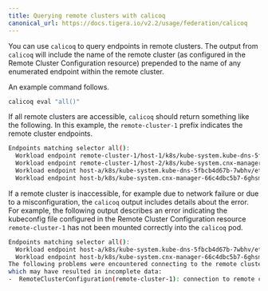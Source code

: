```yaml
---
title: Querying remote clusters with calicoq
canonical_url: https://docs.tigera.io/v2.2/usage/federation/calicoq
---
```


You can use `calicoq` to query endpoints in remote clusters. The output from `calicoq` will
include the name of the remote cluster (as configured in the Remote Cluster Configuration resource)
prepended to the name of any enumerated endpoint within the remote cluster.

An example command follows.

```bash
calicoq eval "all()"
```

If all remote clusters are accessible, `calicoq` should return something like the following.
In this example, the `remote-cluster-1` prefix indicates the remote cluster endpoints.

```bash
Endpoints matching selector all():
  Workload endpoint remote-cluster-1/host-1/k8s/kube-system.kube-dns-5fbcb4d67b-h6686/eth0
  Workload endpoint remote-cluster-1/host-2/k8s/kube-system.cnx-manager-66c4dbc5b7-6d9xv/eth0
  Workload endpoint host-a/k8s/kube-system.kube-dns-5fbcb4d67b-7wbhv/eth0
  Workload endpoint host-b/k8s/kube-system.cnx-manager-66c4dbc5b7-6ghsm/eth0
```

If a remote cluster is inaccessible, for example due to network failure or due to a misconfiguration,
the `calicoq` output includes details about the error. For example, the following output describes
an error indicating the kubeconfig file configured in the Remote Cluster Configuration resource
`remote-cluster-1` has not been mounted correctly into the `calicoq` pod.

```bash
Endpoints matching selector all():
  Workload endpoint host-a/k8s/kube-system.kube-dns-5fbcb4d67b-7wbhv/eth0
  Workload endpoint host-b/k8s/kube-system.cnx-manager-66c4dbc5b7-6ghsm/eth0
The following problems were encountered connecting to the remote clusters
which may have resulted in incomplete data:
-  RemoteClusterConfiguration(remote-cluster-1): connection to remote cluster failed: stat /etc/remote-cluster-1/kubeconfig: no such file or directory
```
